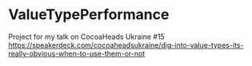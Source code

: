 # ValueTypePerformance

Project for my talk on CocoaHeads Ukraine #15
https://speakerdeck.com/cocoaheadsukraine/dig-into-value-types-its-really-obvious-when-to-use-them-or-not
